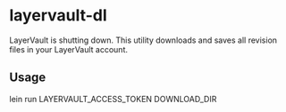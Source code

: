 # layervault-dl

LayerVault is shutting down. This utility downloads and saves all revision files
in your LayerVault account.

## Usage

lein run LAYERVAULT_ACCESS_TOKEN DOWNLOAD_DIR
